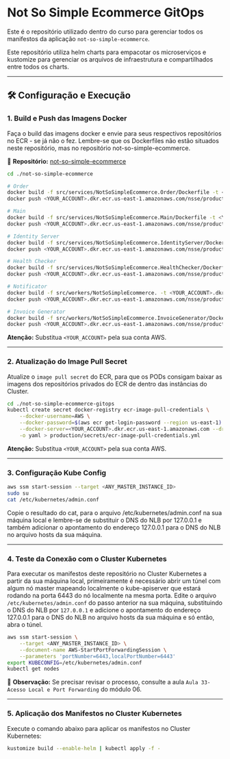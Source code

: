 # Not So Simple Ecommerce GitOps

Este é o repositório utilizado dentro do curso para gerenciar todos os manifestos
da aplicação `not-so-simple-ecommerce`.

Este repositório utiliza helm charts para empacotar os microserviços e kustomize
para gerenciar os arquivos de infraestrutura e compartilhados entre todos os charts.

---

## 🛠️ Configuração e Execução

### 1. Build e Push das Imagens Docker

Faça o build das imagens docker e envie para seus respectivos repositórios no ECR - se já não o fez.
Lembre-se que os Dockerfiles não estão situados neste repositório, mas no repositório not-so-simple-ecommerce.

📌 **Repositório:** [not-so-simple-ecommerce](https://github.com/kenerry-serain/not-so-simple-ecommerce)

```bash
cd ./not-so-simple-ecommerce

# Order
docker build -f src/services/NotSoSimpleEcommerce.Order/Dockerfile -t <YOUR_ACCOUNT>.dkr.ecr.us-east-1.amazonaws.com/nsse/production/order .
docker push <YOUR_ACCOUNT>.dkr.ecr.us-east-1.amazonaws.com/nsse/production/order

# Main
docker build -f src/services/NotSoSimpleEcommerce.Main/Dockerfile -t <YOUR_ACCOUNT>.dkr.ecr.us-east-1.amazonaws.com/nsse/production/main .
docker push <YOUR_ACCOUNT>.dkr.ecr.us-east-1.amazonaws.com/nsse/production/main

# Identity Server
docker build -f src/services/NotSoSimpleEcommerce.IdentityServer/Dockerfile -t <YOUR_ACCOUNT>.dkr.ecr.us-east-1.amazonaws.com/nsse/production/identity-server .
docker push <YOUR_ACCOUNT>.dkr.ecr.us-east-1.amazonaws.com/nsse/production/identity-server

# Health Checker
docker build -f src/services/NotSoSimpleEcommerce.HealthChecker/Dockerfile -t <YOUR_ACCOUNT>.dkr.ecr.us-east-1.amazonaws.com/nsse/production/health-checker .
docker push <YOUR_ACCOUNT>.dkr.ecr.us-east-1.amazonaws.com/nsse/production/health-checker

# Notificator
docker build -f src/workers/NotSoSimpleEcommerce. -t <YOUR_ACCOUNT>.dkr.ecr.us-east-1.amazonaws.com/nsse/production/notificator .
docker push <YOUR_ACCOUNT>.dkr.ecr.us-east-1.amazonaws.com/nsse/production/notificator

# Invoice Generator
docker build -f src/workers/NotSoSimpleEcommerce.InvoiceGenerator/Dockerfile -t <YOUR_ACCOUNT>.dkr.ecr.us-east-1.amazonaws.com/nsse/production/invoice-generator .
docker push <YOUR_ACCOUNT>.dkr.ecr.us-east-1.amazonaws.com/nsse/production/invoice-generator
```

**Atenção:** Substitua `<YOUR_ACCOUNT>` pela sua conta AWS.

---

### 2. Atualização do Image Pull Secret

Atualize o `image pull secret` do ECR, para que os PODs consigam baixar as imagens dos repositórios privados do ECR
de dentro das instâncias do Cluster.

```bash
cd ./not-so-simple-ecommerce-gitops
kubectl create secret docker-registry ecr-image-pull-credentials \
    --docker-username=AWS \
    --docker-password=$(aws ecr get-login-password --region us-east-1) \
    --docker-server=<YOUR_ACCOUNT>.dkr.ecr.us-east-1.amazonaws.com --dry-run=client \
    -o yaml > production/secrets/ecr-image-pull-credentials.yml
```

**Atenção:** Substitua `<YOUR_ACCOUNT>` pela sua conta AWS.

---

### 3. Configuração Kube Config

```bash
aws ssm start-session --target <ANY_MASTER_INSTANCE_ID>
sudo su
cat /etc/kubernetes/admin.conf
```

Copie o resultado do cat, para o arquivo /etc/kubernetes/admin.conf na sua máquina local e lembre-se
de substituir o DNS do NLB por 127.0.0.1 e também adicionar o apontamento do endereço 127.0.0.1 para o 
DNS do NLB no arquivo hosts da sua máquina.

---

### 4. Teste da Conexão com o Cluster Kubernetes

Para executar os manifestos deste repositório no Cluster Kubernetes a partir da sua máquina local, 
primeiramente é necessário abrir um túnel com algum nó master mapeando localmente o kube-apiserver que estará 
rodando na porta 6443 do nó localmente na mesma porta. Edite o arquivo `/etc/kubernetes/admin.conf` do passo anterior
na sua máquina, substituindo o DNS do NLB por `127.0.0.1` e adicione o apontamento do endereço 127.0.0.1 para o 
DNS do NLB no arquivo hosts da sua máquina e só então, abra o túnel. 

```bash
aws ssm start-session \
    --target <ANY_MASTER_INSTANCE_ID> \
    --document-name AWS-StartPortForwardingSession \
    --parameters 'portNumber=6443,localPortNumber=6443'
export KUBECONFIG=/etc/kubernetes/admin.conf
kubectl get nodes
```

📌 **Observação:** Se precisar revisar o processo, consulte a aula `Aula 33-Acesso Local e Port Forwarding` do módulo 06.

---

### 5. Aplicação dos Manifestos no Cluster Kubernetes

Execute o comando abaixo para aplicar os manifestos no Cluster Kubernetes:

```bash
kustomize build --enable-helm | kubectl apply -f -
```
